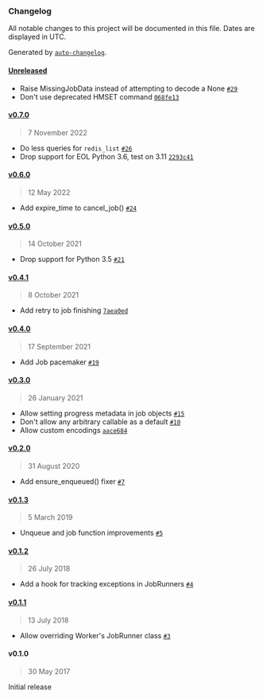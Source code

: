 ### Changelog

All notable changes to this project will be documented in this file. Dates are displayed in UTC.

Generated by [`auto-changelog`](https://github.com/CookPete/auto-changelog).

#### [Unreleased](https://github.com/valohai/minique/compare/v0.7.0...HEAD)

- Raise MissingJobData instead of attempting to decode a None [`#29`](https://github.com/valohai/minique/pull/29)
- Don't use deprecated HMSET command [`068fe13`](https://github.com/valohai/minique/commit/068fe1371f9dc7f3d9e7ffa24c02936289fd69d6)

#### [v0.7.0](https://github.com/valohai/minique/compare/v0.6.0...v0.7.0)

> 7 November 2022

- Do less queries for `redis_list` [`#26`](https://github.com/valohai/minique/pull/26)
- Drop support for EOL Python 3.6, test on 3.11 [`2293c41`](https://github.com/valohai/minique/commit/2293c4197bfc3cdca63f6fe3c75e443db446ab0d)

#### [v0.6.0](https://github.com/valohai/minique/compare/v0.5.0...v0.6.0)

> 12 May 2022

- Add expire_time to cancel_job() [`#24`](https://github.com/valohai/minique/pull/24)

#### [v0.5.0](https://github.com/valohai/minique/compare/v0.4.1...v0.5.0)

> 14 October 2021

- Drop support for Python 3.5 [`#21`](https://github.com/valohai/minique/pull/21)

#### [v0.4.1](https://github.com/valohai/minique/compare/v0.4.0...v0.4.1)

> 8 October 2021

- Add retry to job finishing [`7aea0ed`](https://github.com/valohai/minique/commit/7aea0ed0bd9533638b105296217a88addfd65ae8)

#### [v0.4.0](https://github.com/valohai/minique/compare/v0.3.0...v0.4.0)

> 17 September 2021

- Add Job pacemaker [`#19`](https://github.com/valohai/minique/pull/19)

#### [v0.3.0](https://github.com/valohai/minique/compare/v0.2.0...v0.3.0)

> 26 January 2021

- Allow setting progress metadata in job objects [`#15`](https://github.com/valohai/minique/pull/15)
- Don't allow any arbitrary callable as a default [`#10`](https://github.com/valohai/minique/pull/10)
- Allow custom encodings [`aace684`](https://github.com/valohai/minique/commit/aace684019c0be0bdbc38c04842f5cf8e956f490)

#### [v0.2.0](https://github.com/valohai/minique/compare/v0.1.3...v0.2.0)

> 31 August 2020

- Add ensure_enqueued() fixer [`#7`](https://github.com/valohai/minique/pull/7)

#### [v0.1.3](https://github.com/valohai/minique/compare/v0.1.2...v0.1.3)

> 5 March 2019

- Unqueue and job function improvements [`#5`](https://github.com/valohai/minique/pull/5)

#### [v0.1.2](https://github.com/valohai/minique/compare/v0.1.1...v0.1.2)

> 26 July 2018

- Add a hook for tracking exceptions in JobRunners [`#4`](https://github.com/valohai/minique/pull/4)

#### [v0.1.1](https://github.com/valohai/minique/compare/v0.1.0...v0.1.1)

> 13 July 2018

- Allow overriding Worker's JobRunner class [`#3`](https://github.com/valohai/minique/pull/3)

#### v0.1.0

> 30 May 2017

Initial release
